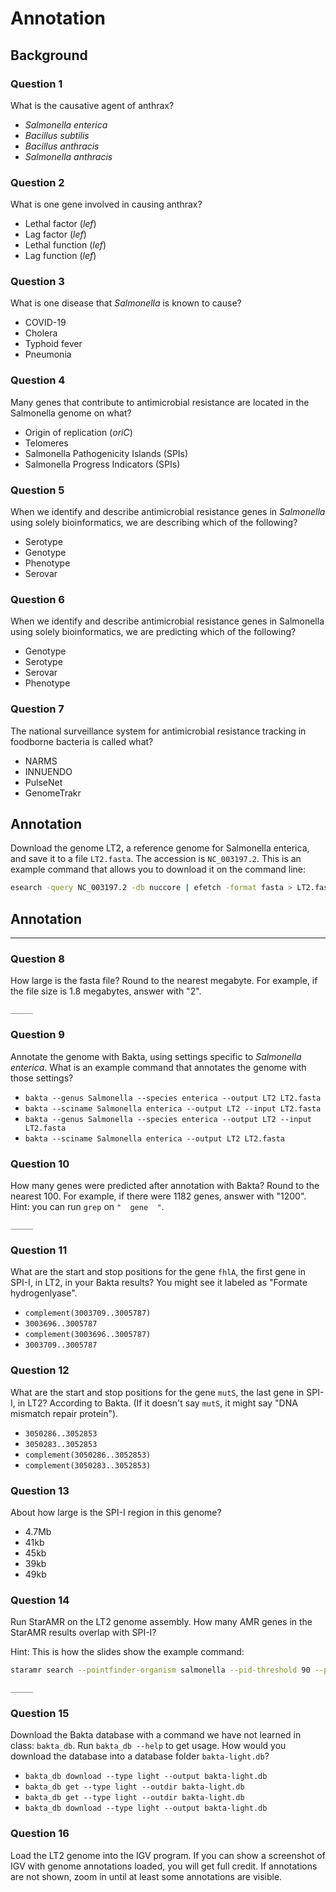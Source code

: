 # Annotation

## Background

### Question 1

What is the causative agent of anthrax?

- _Salmonella enterica_
- _Bacillus subtilis_
- _Bacillus anthracis_
- _Salmonella anthracis_

### Question 2

What is one gene involved in causing anthrax?

- Lethal factor (_lef_)
- Lag factor (_lef_)
- Lethal function (_lef_)
- Lag function (_lef_)

### Question 3

What is one disease that _Salmonella_ is known to cause?

- COVID-19
- Cholera
- Typhoid fever
- Pneumonia

### Question 4

Many genes that contribute to antimicrobial resistance are located in the Salmonella genome on what?

- Origin of replication (_oriC_)
- Telomeres
- Salmonella Pathogenicity Islands (SPIs)
- Salmonella Progress Indicators (SPIs)

### Question 5

When we identify and describe antimicrobial resistance genes in _Salmonella_ using solely bioinformatics, we are describing which of the following?

- Serotype
- Genotype
- Phenotype
- Serovar

### Question 6

When we identify and describe antimicrobial resistance genes in Salmonella using solely bioinformatics, we are predicting which of the following?

- Genotype
- Serotype
- Serovar
- Phenotype

### Question 7

The national surveillance system for antimicrobial resistance tracking in foodborne bacteria is called what?

- NARMS
- INNUENDO
- PulseNet
- GenomeTrakr

## Annotation

Download the genome LT2, a reference genome for Salmonella enterica, and save it to a file `LT2.fasta`. The accession is `NC_003197.2`. This is an example command that allows you to download it on the command line:

```bash
esearch -query NC_003197.2 -db nuccore | efetch -format fasta > LT2.fasta
```

## Annotation

---

### Question 8

How large is the fasta file? Round to the nearest megabyte. For example, if the file size is 1.8 megabytes, answer with "2".

`_____`

### Question 9

Annotate the genome with Bakta, using settings specific to _Salmonella enterica_. What is an example command that annotates the genome with those settings?

- `bakta --genus Salmonella --species enterica --output LT2 LT2.fasta`
- `bakta --sciname Salmonella enterica --output LT2 --input LT2.fasta`
- `bakta --genus Salmonella --species enterica --output LT2 --input LT2.fasta`
- `bakta --sciname Salmonella enterica --output LT2 LT2.fasta`

### Question 10

How many genes were predicted after annotation with Bakta? Round to the nearest 100. For example, if there were 1182 genes, answer with "1200". Hint: you can run `grep` on `"  gene  "`.

`_____`

### Question 11

What are the start and stop positions for the gene `fhlA`, the first gene in SPI-I, in LT2, in your Bakta results? You might see it labeled as "Formate hydrogenlyase".

- `complement(3003709..3005787)`
- `3003696..3005787`
- `complement(3003696..3005787)`
- `3003709..3005787`

### Question 12

What are the start and stop positions for the gene `mutS`, the last gene in SPI-I, in LT2? According to Bakta. (If it doesn't say `mutS`, it might say "DNA mismatch repair protein").

- `3050286..3052853`
- `3050283..3052853`
- `complement(3050286..3052853)`
- `complement(3050283..3052853)`

### Question 13

About how large is the SPI-I region in this genome?

- 4.7Mb
- 41kb
- 45kb
- 39kb
- 49kb

### Question 14

Run StarAMR on the LT2 genome assembly. How many AMR genes in the StarAMR results overlap with SPI-I?

Hint: This is how the slides show the example command:

```bash
staramr search --pointfinder-organism salmonella --pid-threshold 90 --percent-length-overlap-resfinder 50 --output-dir staramr/$SRR asm/SRR2485281/contigs.fa
```

`_____`

### Question 15

Download the Bakta database with a command we have not learned in class: `bakta_db`. Run `bakta_db --help` to get usage. How would you download the database into a database folder `bakta-light.db`?

- `bakta_db download --type light --output bakta-light.db`
- `bakta_db get --type light --outdir bakta-light.db`
- `bakta_db get --type light --outdir bakta-light.db`
- `bakta_db download --type light --output bakta-light.db`

### Question 16

Load the LT2 genome into the IGV program. If you can show a screenshot of IGV with genome annotations loaded, you will get full credit. If annotations are not shown, zoom in until at least some annotations are visible.

